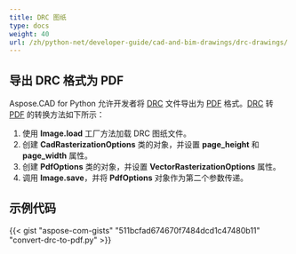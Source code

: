 ```yaml
---
title: DRC 图纸
type: docs
weight: 40
url: /zh/python-net/developer-guide/cad-and-bim-drawings/drc-drawings/
---
```


## **导出 DRC 格式为 PDF**

Aspose.CAD for Python 允许开发者将 [DRC](https://docs.fileformat.com/3d/drc/) 文件导出为 [PDF](https://docs.fileformat.com/pdf/) 格式。[DRC](https://docs.fileformat.com/3d/drc/) 转 [PDF](https://docs.fileformat.com/pdf/) 的转换方法如下所示：

1. 使用 **Image.load** 工厂方法加载 DRC 图纸文件。
1. 创建 **CadRasterizationOptions** 类的对象，并设置 **page_height** 和 **page_width** 属性。
1. 创建 **PdfOptions** 类的对象，并设置 **VectorRasterizationOptions** 属性。
1. 调用 **Image.save**，并将 **PdfOptions** 对象作为第二个参数传递。

## 示例代码


{{< gist "aspose-com-gists" "511bcfad674670f7484dcd1c47480b11" "convert-drc-to-pdf.py" >}}
